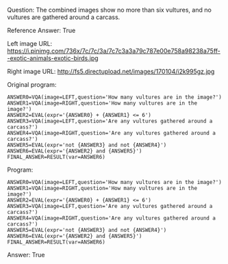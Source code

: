 Question: The combined images show no more than six vultures, and no vultures are gathered around a carcass.

Reference Answer: True

Left image URL: https://i.pinimg.com/736x/7c/7c/3a/7c7c3a3a79c787e00e758a98238a75ff--exotic-animals-exotic-birds.jpg

Right image URL: http://fs5.directupload.net/images/170104/i2k995gz.jpg

Original program:

```
ANSWER0=VQA(image=LEFT,question='How many vultures are in the image?')
ANSWER1=VQA(image=RIGHT,question='How many vultures are in the image?')
ANSWER2=EVAL(expr='{ANSWER0} + {ANSWER1} <= 6')
ANSWER3=VQA(image=LEFT,question='Are any vultures gathered around a carcass?')
ANSWER4=VQA(image=RIGHT,question='Are any vultures gathered around a carcass?')
ANSWER5=EVAL(expr='not {ANSWER3} and not {ANSWER4}')
ANSWER6=EVAL(expr='{ANSWER2} and {ANSWER5}')
FINAL_ANSWER=RESULT(var=ANSWER6)
```
Program:

```
ANSWER0=VQA(image=LEFT,question='How many vultures are in the image?')
ANSWER1=VQA(image=RIGHT,question='How many vultures are in the image?')
ANSWER2=EVAL(expr='{ANSWER0} + {ANSWER1} <= 6')
ANSWER3=VQA(image=LEFT,question='Are any vultures gathered around a carcass?')
ANSWER4=VQA(image=RIGHT,question='Are any vultures gathered around a carcass?')
ANSWER5=EVAL(expr='not {ANSWER3} and not {ANSWER4}')
ANSWER6=EVAL(expr='{ANSWER2} and {ANSWER5}')
FINAL_ANSWER=RESULT(var=ANSWER6)
```
Answer: True


